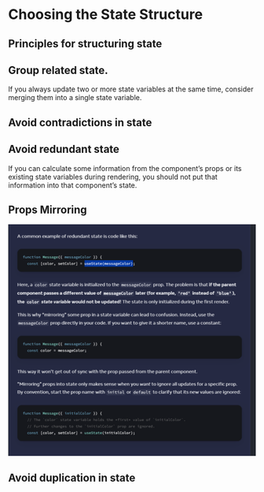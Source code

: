 # Choosing the State Structure

## Principles for structuring state
## Group related state.
 If you always update two or more state variables at the same time, consider merging them into a single state variable.

## Avoid contradictions in state

## Avoid redundant state 
If you can calculate some information from the component’s props or its existing state variables during rendering, you should not put that information into that component’s state.

## Props Mirroring
![Alt text](image-31.png)

## Avoid duplication in state 